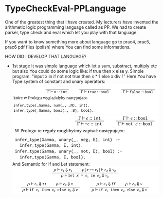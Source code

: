 # TypeCheckEval-PPLanguage
One of the greatest thing that I have created.  My lecturers have invented the arithmetic logic programming language called as PP. We had to create parser, type check and eval which let you play with that language.

If you want to know something more about language go to prac4, prac5, prac6 pdf files (polish) where You can find some informations. 

HOW DID I DEVELOP THAT LANGUAGE?

 - 1st stage
  It was simple language which let u sum, substract, multiply etc but also You could do some logic like: if true then x else y.
  Simple program: 
   "input x in if not not true then x * 1 else x div 1"
   Here You have Type system of constant and unary operators: 
   ![alt text](1.png)
   ![alt text](2.png)
   And Semantic for If and Let statement: 
   ![alt text](3.png)
   
